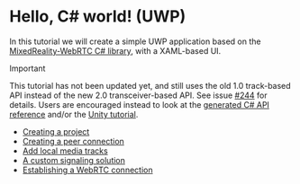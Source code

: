 # Hello, C# world! (UWP)

In this tutorial we will create a simple UWP application based on the [MixedReality-WebRTC C# library](xref:Microsoft.MixedReality.WebRTC), with a XAML-based UI.

> [!IMPORTANT]
> This tutorial has not been updated yet, and still uses the old 1.0 track-based API instead of the new 2.0 transceiver-based API. See issue [#244](https://github.com/microsoft/MixedReality-WebRTC/issues/244) for details. Users are encouraged instead to look at the [generated C# API reference](../../api/Microsoft.MixedReality.WebRTC.html) and/or the [Unity tutorial](../unity/helloworld-unity.md).

- [Creating a project](helloworld-cs-setup-uwp.md)
- [Creating a peer connection](helloworld-cs-peerconnection-uwp.md)
- [Add local media tracks](helloworld-cs-mediatracks-uwp.md)
- [A custom signaling solution](helloworld-cs-signaling-uwp.md)
- [Establishing a WebRTC connection](helloworld-cs-connection-uwp.md)
